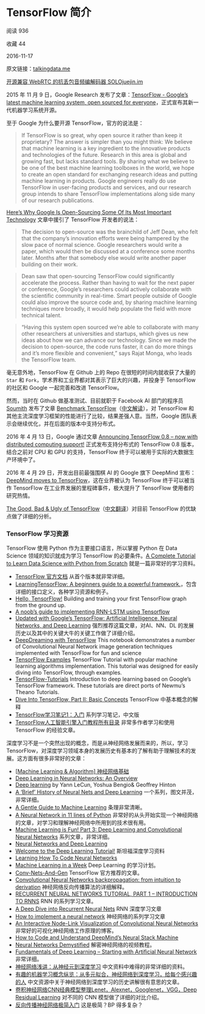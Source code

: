 # TensorFlow 简介

阅读 936

收藏 44

2016-11-17

原文链接：[talkingdata.me](http://talkingdata.me/2016/07/20/TensorFlowIntro/)

[开源兼容 WebRTC 的抗丢包音频编解码器 SOLOjuejin.im](https://juejin.im/post/5db93850f265da4d34299f3b)

2015 年 11 月 9 日，Google Research 发布了文章：[TensorFlow - Google’s latest machine learning system, open sourced for everyone](https://research.googleblog.com/2015/11/tensorflow-googles-latest-machine_9.html)，正式宣布其新一代机器学习系统开源。

至于 Google 为什么要开源 TensorFlow，官方的说法是：

> If TensorFlow is so great, why open source it rather than keep it proprietary? The answer is simpler than you might think: We believe that machine learning is a key ingredient to the innovative products and technologies of the future. Research in this area is global and growing fast, but lacks standard tools. By sharing what we believe to be one of the best machine learning toolboxes in the world, we hope to create an open standard for exchanging research ideas and putting machine learning in products. Google engineers really do use TensorFlow in user-facing products and services, and our research group intends to share TensorFlow implementations along side many of our research publications.

[Here’s Why Google Is Open-Sourcing Some Of Its Most Important Technology](http://www.forbes.com/sites/gregsatell/2016/07/18/heres-why-google-is-open-sourcing-some-of-its-most-important-technology/#373b1a53630c) 文章中援引了 TensorFlow 开发者的说法：

> The decision to open-source was the brainchild of Jeff Dean, who felt that the company’s innovation efforts were being hampered by the slow pace of normal science. Google researchers would write a paper, which would then be discussed at a conference some months later. Months after that somebody else would write another paper building on their work.

> Dean saw that open-sourcing TensorFlow could significantly accelerate the process. Rather than having to wait for the next paper or conference, Google’s researchers could actively collaborate with the scientific community in real-time. Smart people outside of Google could also improve the source code and, by sharing machine learning techniques more broadly, it would help populate the field with more technical talent.

> “Having this system open sourced we’re able to collaborate with many other researchers at universities and startups, which gives us new ideas about how we can advance our technology. Since we made the decision to open-source, the code runs faster, it can do more things and it’s more flexible and convenient,” says Rajat Monga, who leads the TensorFlow team.

毫无意外地，TensorFlow 在 Github 上的 Repo 在很短的时间内就收获了大量的 `Star` 和 `Fork`，学术界和工业界都对其表示了巨大的兴趣，并投身于 TensorFlow 的社区和 Google 一起完善和改进 TensorFlow。

然而，当时在 Github 做基准测试、目前就职于 Facebook AI 部门的程序员 [Soumith](https://github.com/soumith) 发布了文章 [Benchmark TensorFlow](https://github.com/soumith/convnet-benchmarks/issues/66)（[中文解读](http://mp.weixin.qq.com/s?__biz=MzI3MTA0MTk1MA==&mid=400451107&idx=1&sn=ddfd58a09319c1816c394d042a17c7f4&scene=0#wechat_redirect)），对 TensorFlow 和其他主流深度学习框架的性能进行了比较，结果差强人意。当然，Google 团队表示会继续优化，并在后面的版本中支持分布式。

2016 年 4 月 13 日，Google 通过文章 [Announcing TensorFlow 0.8 – now with distributed computing support!](https://research.googleblog.com/2016/04/announcing-tensorflow-08-now-with.html) 正式发布支持分布式的 TensorFlow 0.8 版本，结合之前对 CPU 和 GPU 的支持，TensorFlow 终于可以被用于实际的大数据生产环境中了。

2016 年 4 月 29 日，开发出目前最强围棋 AI 的 Google 旗下 DeepMind 宣布：[DeepMind moves to TensorFlow](https://research.googleblog.com/2016/04/deepmind-moves-to-tensorflow.html)，这在业界被认为 TensorFlow 终于可以被当作 TensorFlow 在工业界发展的里程碑事件，极大提升了 TensorFlow 使用者的研究热情。

[The Good, Bad & Ugly of TensorFlow](http://www.kdnuggets.com/2016/05/good-bad-ugly-tensorflow.html)（[中文翻译](https://mp.weixin.qq.com/s?__biz=MzA3MzI4MjgzMw==&mid=2650715438&idx=2&sn=3dafb301ec8103fce7ad88d6039cb3ad)）对目前 TensorFlow 的优缺点做了详细的分析。

### TensorFlow 学习资源

TensorFlow 使用 Python 作为主要接口语言，所以掌握 Python 在 Data Science 领域的知识就成为学习 TensorFlow 的必要条件。[A Complete Tutorial to Learn Data Science with Python from Scratch](http://www.analyticsvidhya.com/blog/2016/01/complete-tutorial-learn-data-science-python-scratch-2/) 就是一篇非常好的学习资料。

- [TensorFlow 官方文档](https://www.tensorflow.org/versions/r0.9/get_started/basic_usage.html) 从首个版本就非常详细。
- [LearningTensorFlow: A beginners guide to a powerful framework.](http://learningtensorflow.com/index.html)，包含详细的接口定义，各种学习资源和例子。
- [Hello, TensorFlow!](https://www.oreilly.com/learning/hello-tensorflow) Building and training your first TensorFlow graph from the ground up.
- [A noob’s guide to implementing RNN-LSTM using Tensorflow](http://monik.in/a-noobs-guide-to-implementing-rnn-lstm-using-tensorflow/)
- [Updated with Google’s TensorFlow: Artificial Intelligence, Neural Networks, and Deep Learning](https://kimschmidtsbrain.com/2015/10/29/artificial-intelligence-neural-networks-and-deep-learning/) 强烈推荐这篇文章，对AI、NN、DL 的发展历史以及其中的关键大牛的关键工作做了详细介绍。
- [DeepDreaming with TensorFlow](http://nbviewer.jupyter.org/github/tensorflow/tensorflow/blob/master/tensorflow/examples/tutorials/deepdream/deepdream.ipynb) This notebook demonstrates a number of Convolutional Neural Network image generation techniques implemented with TensorFlow for fun and science
- [TensorFlow Examples](https://github.com/aymericdamien/TensorFlow-Examples) TensorFlow Tutorial with popular machine learning algorithms implementation. This tutorial was designed for easily diving into TensorFlow, through examples.
- [TensorFlow-Tutorials](https://github.com/nlintz/TensorFlow-Tutorials) Introduction to deep learning based on Google’s TensorFlow framework. These tutorials are direct ports of Newmu’s Theano Tutorials.
- [Dive Into TensorFlow, Part II: Basic Concepts](http://textminingonline.com/dive-into-tensorflow-part-ii-basic-concepts) TensorFlow 中基本概念的解释
- [TensorFlow学习笔记1：入门](http://www.jeyzhang.com/tensorflow-learning-notes.html) 系列学习笔记，中文版
- [TensorFlow人工智能引擎入门教程所有目录](http://my.oschina.net/yilian/blog/664632#OSC_h2_1) 非常多作者学习和使用 TensorFlow 的经验文章。

深度学习不是一个突然出现的概念，而是从神经网络发展而来的，所以，学习 TensorFlow，对深度学习领域本身的发展历史有基本的了解有助于理解技术的发展。这方面有很多非常好的文章：

- [[Machine Learning & Algorithm\] 神经网络基础](http://www.cnblogs.com/maybe2030/p/5597716.html)
- [Deep Learning in Neural Networks: An Overview](http://people.idsia.ch/~juergen/DeepLearning8Oct2014.pdf)
- [Deep learning](http://www.cs.toronto.edu/~hinton/absps/NatureDeepReview.pdf) by Yann LeCun, Yoshua Bengio& Geoffrey Hinton
- [A ‘Brief’ History of Neural Nets and Deep Learning](http://www.andreykurenkov.com/writing/a-brief-history-of-neural-nets-and-deep-learning/) 一个系列，图文并茂，非常详细。
- [A Gentle Guide to Machine Learning](https://blog.monkeylearn.com/a-gentle-guide-to-machine-learning/) 条理非常清晰。
- [A Neural Network in 11 lines of Python](https://iamtrask.github.io/2015/07/12/basic-python-network/) 非常好的从头开始实现一个神经网络的文章，对学习和理解神经网络中所用到的技术很有用。
- [Machine Learning is Fun! Part 3: Deep Learning and Convolutional Neural Networks](https://iamtrask.github.io/2015/07/12/basic-python-network/) 系列文章，非常详细。
- [Neural Networks and Deep Learning](http://neuralnetworksanddeeplearning.com/index.html)
- [Welcome to the Deep Learning Tutorial!](http://ufldl.stanford.edu/tutorial/) 斯坦福深度学习资料
- [Learning How To Code Neural Networks](https://medium.com/learning-new-stuff/how-to-learn-neural-networks-758b78f2736e#.xri3grne7)
- [Machine Learning in a Week](https://medium.com/learning-new-stuff/machine-learning-in-a-week-a0da25d59850#.3rx8phs9d) Deep Learning 的学习计划。
- [Conv-Nets-And-Gen](https://github.com/xhrwang/Conv-Nets-Series) TensorFlow 官方推荐的文章。
- [Convolutional Neural Networks backpropagation: from intuition to derivation](https://grzegorzgwardys.wordpress.com/2016/04/22/8/) 神经网络反向传播算法的详细解释。
- [RECURRENT NEURAL NETWORKS TUTORIAL, PART 1 – INTRODUCTION TO RNNS](http://www.wildml.com/2015/09/recurrent-neural-networks-tutorial-part-1-introduction-to-rnns/) RNN 的系列学习文章。
- [A Deep Dive into Recurrent Neural Nets](http://nikhilbuduma.com/2015/01/11/a-deep-dive-into-recurrent-neural-networks/) RNN 深度学习文章
- [How to implement a neural network](http://peterroelants.github.io/posts/neural_network_implementation_part01/) 神经网络的系列学习文章
- [An Interactive Node-Link Visualization of Convolutional Neural Networks](http://scs.ryerson.ca/~aharley/vis/) 非常好的可视化神经网络工作原理的博客。
- [How to Code and Understand DeepMind’s Neural Stack Machine](https://iamtrask.github.io/2016/02/25/deepminds-neural-stack-machine/)
- [Neural Networks Demystified](http://lumiverse.io/series/neural-networks-demystified) 解密神经网络的视频教程。
- [Fundamentals of Deep Learning – Starting with Artificial Neural Network](http://www.analyticsvidhya.com/blog/2016/03/introduction-deep-learning-fundamentals-neural-networks/) 非常详细。
- [神经网络浅讲：从神经元到深度学习](http://www.cnblogs.com/subconscious/p/5058741.html) 中文资料中难得的非常详细的资料。
- [有趣的机器学习概念纵览：从多元拟合，神经网络到深度学习，给每个感兴趣的人](https://segmentfault.com/a/1190000005746236) 中文资源中关于神经网络到深度学习的历史讲解很有意思的文章。
- [卷积神经网络CNN经典模型整理Lenet，Alexnet，Googlenet，VGG，Deep Residual Learning](http://blog.csdn.net/xbinworld/article/details/45619685) 对不同的 CNN 模型做了详细的对比介绍。
- [反向传播神经网络极简入门](http://www.hankcs.com/ml/back-propagation-neural-network.html) 这是极简？BP 得多复杂？